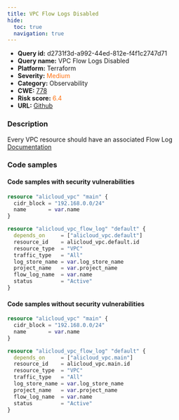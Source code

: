 ```yaml
---
title: VPC Flow Logs Disabled
hide:
  toc: true
  navigation: true
---
```


<style>
  .highlight .hll {
    background-color: #ff171742;
  }
  .md-content {
    max-width: 1100px;
    margin: 0 auto;
  }
</style>

-   **Query id:** d2731f3d-a992-44ed-812e-f4f1c2747d71
-   **Query name:** VPC Flow Logs Disabled
-   **Platform:** Terraform
-   **Severity:** <span style="color:#ff7213">Medium</span>
-   **Category:** Observability
-   **CWE:** <a href="https://cwe.mitre.org/data/definitions/778.html" onclick="newWindowOpenerSafe(event, 'https://cwe.mitre.org/data/definitions/778.html')">778</a>
-   **Risk score:** <span style="color:#ff7213">6.4</span>
-   **URL:** [Github](https://github.com/Checkmarx/kics/tree/master/assets/queries/terraform/alicloud/vpc_flow_logs_disabled)

### Description
Every VPC resource should have an associated Flow Log<br>
[Documentation](https://registry.terraform.io/providers/aliyun/alicloud/latest/docs/resources/vpc_flow_log)

### Code samples
#### Code samples with security vulnerabilities
```tf title="Positive test num. 1 - tf file" hl_lines="1"
resource "alicloud_vpc" "main" {
  cidr_block = "192.168.0.0/24"
  name       = var.name
}

resource "alicloud_vpc_flow_log" "default" {
  depends_on     = ["alicloud_vpc.default"]
  resource_id    = alicloud_vpc.default.id
  resource_type  = "VPC"
  traffic_type   = "All"
  log_store_name = var.log_store_name
  project_name   = var.project_name
  flow_log_name  = var.name
  status         = "Active"
}

```


#### Code samples without security vulnerabilities
```tf title="Negative test num. 1 - tf file"
resource "alicloud_vpc" "main" {
  cidr_block = "192.168.0.0/24"
  name       = var.name
}

resource "alicloud_vpc_flow_log" "default" {
  depends_on     = ["alicloud_vpc.main"]
  resource_id    = alicloud_vpc.main.id
  resource_type  = "VPC"
  traffic_type   = "All"
  log_store_name = var.log_store_name
  project_name   = var.project_name
  flow_log_name  = var.name
  status         = "Active"
}

```

